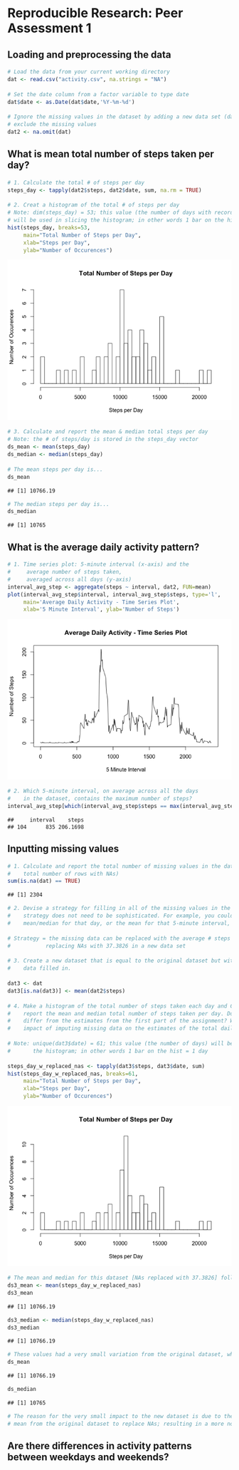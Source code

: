 # Reproducible Research: Peer Assessment 1


## Loading and preprocessing the data

```r
# Load the data from your current working directory
dat <- read.csv("activity.csv", na.strings = "NA")

# Set the date column from a factor variable to type date
dat$date <- as.Date(dat$date,'%Y-%m-%d')

# Ignore the missing values in the dataset by adding a new data set (dat2) to 
# exclude the missing values
dat2 <- na.omit(dat)
```

## What is mean total number of steps taken per day?

```r
# 1. Calculate the total # of steps per day
steps_day <- tapply(dat2$steps, dat2$date, sum, na.rm = TRUE)

# 2. Creat a histogram of the total # of steps per day
# Note: dim(steps_day) = 53; this value (the number of days with recorded values) 
# will be used in slicing the histogram; in other words 1 bar on the hist = 1 day
hist(steps_day, breaks=53,
     main="Total Number of Steps per Day",
     xlab="Steps per Day",
     ylab="Number of Occurences")
```

![](PA1_template_files/figure-html/steps_day-1.png) 

```r
# 3. Calculate and report the mean & median total steps per day
# Note: the # of steps/day is stored in the steps_day vector
ds_mean <- mean(steps_day)
ds_median <- median(steps_day)

# The mean steps per day is...
ds_mean
```

```
## [1] 10766.19
```

```r
# The median steps per day is...
ds_median
```

```
## [1] 10765
```

## What is the average daily activity pattern?

```r
# 1. Time series plot: 5-minute interval (x-axis) and the 
#     average number of steps taken,
#     averaged across all days (y-axis) 
interval_avg_step <- aggregate(steps ~ interval, dat2, FUN=mean)
plot(interval_avg_step$interval, interval_avg_step$steps, type='l',
     main='Average Daily Activity - Time Series Plot',
     xlab='5 Minute Interval', ylab='Number of Steps')
```

![](PA1_template_files/figure-html/activity_time_series-1.png) 

```r
# 2. Which 5-minute interval, on average across all the days
#    in the dataset, contains the maximum number of steps?
interval_avg_step[which(interval_avg_step$steps == max(interval_avg_step$steps)),]
```

```
##     interval    steps
## 104      835 206.1698
```

## Inputting missing values

```r
# 1. Calculate and report the total number of missing values in the dataset (i.e. the 
#    total number of rows with NAs)
sum(is.na(dat) == TRUE)
```

```
## [1] 2304
```

```r
# 2. Devise a strategy for filling in all of the missing values in the dataset. The 
#    strategy does not need to be sophisticated. For example, you could use the 
#    mean/median for that day, or the mean for that 5-minute interval, etc.

# Strategy = the missing data can be replaced with the average # steps across the set;
#           replacing NAs with 37.3826 in a new data set 

# 3. Create a new dataset that is equal to the original dataset but with the missing 
#    data filled in.

dat3 <- dat
dat3[is.na(dat3)] <- mean(dat2$steps)

# 4. Make a histogram of the total number of steps taken each day and Calculate and 
#    report the mean and median total number of steps taken per day. Do these values 
#    differ from the estimates from the first part of the assignment? What is the 
#    impact of imputing missing data on the estimates of the total daily number of steps?

# Note: unique(dat3$date) = 61; this value (the number of days) will be used in slicing 
#       the histogram; in other words 1 bar on the hist = 1 day

steps_day_w_replaced_nas <- tapply(dat3$steps, dat3$date, sum)
hist(steps_day_w_replaced_nas, breaks=61,
     main="Total Number of Steps per Day",
     xlab="Steps per Day",
     ylab="Number of Occurences")
```

![](PA1_template_files/figure-html/total_missing-1.png) 

```r
# The mean and median for this dataset [NAs replaced with 37.3826] follows...
ds3_mean <- mean(steps_day_w_replaced_nas)
ds3_mean
```

```
## [1] 10766.19
```

```r
ds3_median <- median(steps_day_w_replaced_nas)
ds3_median
```

```
## [1] 10766.19
```

```r
# These values had a very small variation from the original dataset, which were...
ds_mean
```

```
## [1] 10766.19
```

```r
ds_median
```

```
## [1] 10765
```

```r
# The reason for the very small impact to the new dataset is due to the stratedgy of using
# mean from the original dataset to replace NAs; resulting in a more normalized dataset
```


## Are there differences in activity patterns between weekdays and weekends?
